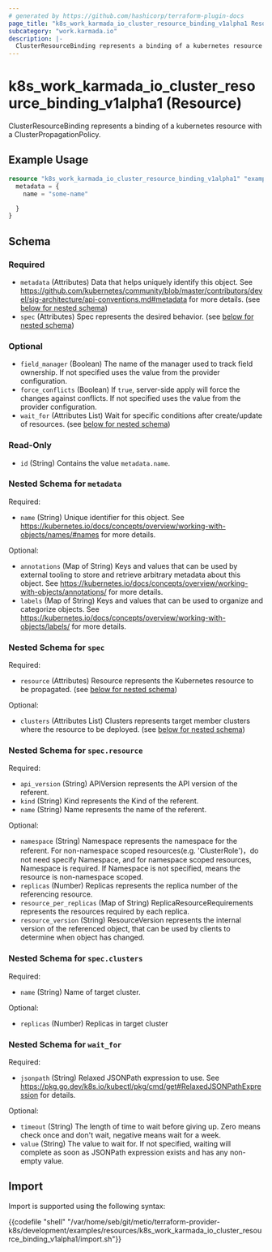```yaml
---
# generated by https://github.com/hashicorp/terraform-plugin-docs
page_title: "k8s_work_karmada_io_cluster_resource_binding_v1alpha1 Resource - terraform-provider-k8s"
subcategory: "work.karmada.io"
description: |-
  ClusterResourceBinding represents a binding of a kubernetes resource with a ClusterPropagationPolicy.
---
```


# k8s_work_karmada_io_cluster_resource_binding_v1alpha1 (Resource)

ClusterResourceBinding represents a binding of a kubernetes resource with a ClusterPropagationPolicy.

## Example Usage

```terraform
resource "k8s_work_karmada_io_cluster_resource_binding_v1alpha1" "example" {
  metadata = {
    name = "some-name"

  }
}
```

<!-- schema generated by tfplugindocs -->
## Schema

### Required

- `metadata` (Attributes) Data that helps uniquely identify this object. See https://github.com/kubernetes/community/blob/master/contributors/devel/sig-architecture/api-conventions.md#metadata for more details. (see [below for nested schema](#nestedatt--metadata))
- `spec` (Attributes) Spec represents the desired behavior. (see [below for nested schema](#nestedatt--spec))

### Optional

- `field_manager` (Boolean) The name of the manager used to track field ownership. If not specified uses the value from the provider configuration.
- `force_conflicts` (Boolean) If `true`, server-side apply will force the changes against conflicts. If not specified uses the value from the provider configuration.
- `wait_for` (Attributes List) Wait for specific conditions after create/update of resources. (see [below for nested schema](#nestedatt--wait_for))

### Read-Only

- `id` (String) Contains the value `metadata.name`.

<a id="nestedatt--metadata"></a>
### Nested Schema for `metadata`

Required:

- `name` (String) Unique identifier for this object. See https://kubernetes.io/docs/concepts/overview/working-with-objects/names/#names for more details.

Optional:

- `annotations` (Map of String) Keys and values that can be used by external tooling to store and retrieve arbitrary metadata about this object. See https://kubernetes.io/docs/concepts/overview/working-with-objects/annotations/ for more details.
- `labels` (Map of String) Keys and values that can be used to organize and categorize objects. See https://kubernetes.io/docs/concepts/overview/working-with-objects/labels/ for more details.


<a id="nestedatt--spec"></a>
### Nested Schema for `spec`

Required:

- `resource` (Attributes) Resource represents the Kubernetes resource to be propagated. (see [below for nested schema](#nestedatt--spec--resource))

Optional:

- `clusters` (Attributes List) Clusters represents target member clusters where the resource to be deployed. (see [below for nested schema](#nestedatt--spec--clusters))

<a id="nestedatt--spec--resource"></a>
### Nested Schema for `spec.resource`

Required:

- `api_version` (String) APIVersion represents the API version of the referent.
- `kind` (String) Kind represents the Kind of the referent.
- `name` (String) Name represents the name of the referent.

Optional:

- `namespace` (String) Namespace represents the namespace for the referent. For non-namespace scoped resources(e.g. 'ClusterRole')，do not need specify Namespace, and for namespace scoped resources, Namespace is required. If Namespace is not specified, means the resource is non-namespace scoped.
- `replicas` (Number) Replicas represents the replica number of the referencing resource.
- `resource_per_replicas` (Map of String) ReplicaResourceRequirements represents the resources required by each replica.
- `resource_version` (String) ResourceVersion represents the internal version of the referenced object, that can be used by clients to determine when object has changed.


<a id="nestedatt--spec--clusters"></a>
### Nested Schema for `spec.clusters`

Required:

- `name` (String) Name of target cluster.

Optional:

- `replicas` (Number) Replicas in target cluster



<a id="nestedatt--wait_for"></a>
### Nested Schema for `wait_for`

Required:

- `jsonpath` (String) Relaxed JSONPath expression to use. See https://pkg.go.dev/k8s.io/kubectl/pkg/cmd/get#RelaxedJSONPathExpression for details.

Optional:

- `timeout` (String) The length of time to wait before giving up. Zero means check once and don't wait, negative means wait for a week.
- `value` (String) The value to wait for. If not specified, waiting will complete as soon as JSONPath expression exists and has any non-empty value.

## Import

Import is supported using the following syntax:

{{codefile "shell" "/var/home/seb/git/metio/terraform-provider-k8s/development/examples/resources/k8s_work_karmada_io_cluster_resource_binding_v1alpha1/import.sh"}}
